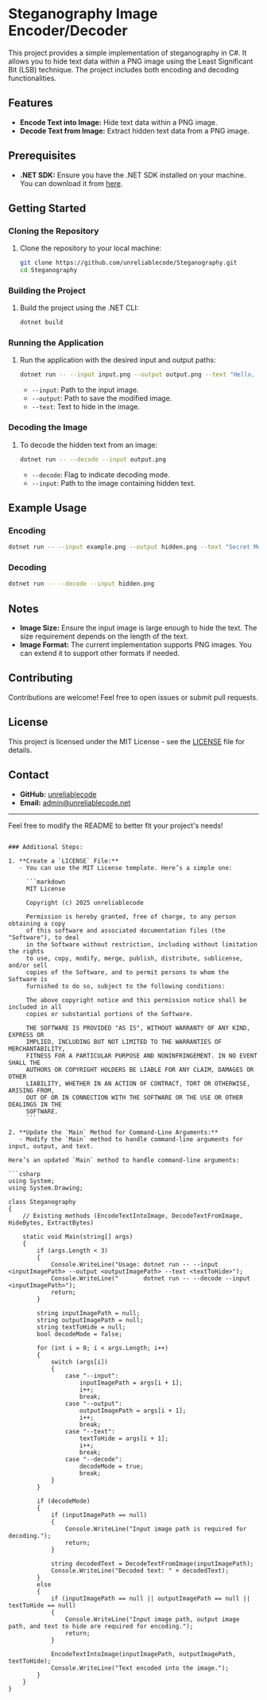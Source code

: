 
# Steganography Image Encoder/Decoder

This project provides a simple implementation of steganography in C#. It allows you to hide text data within a PNG image using the Least Significant Bit (LSB) technique. The project includes both encoding and decoding functionalities.

## Features

- **Encode Text into Image:** Hide text data within a PNG image.
- **Decode Text from Image:** Extract hidden text data from a PNG image.

## Prerequisites

- **.NET SDK:** Ensure you have the .NET SDK installed on your machine. You can download it from [here](https://dotnet.microsoft.com/download).

## Getting Started

### Cloning the Repository

1. Clone the repository to your local machine:

   ```bash
   git clone https://github.com/unreliablecode/Steganography.git
   cd Steganography
   ```

### Building the Project

1. Build the project using the .NET CLI:

   ```bash
   dotnet build
   ```

### Running the Application

1. Run the application with the desired input and output paths:

   ```bash
   dotnet run -- --input input.png --output output.png --text "Hello, this is a secret message!"
   ```

   - `--input`: Path to the input image.
   - `--output`: Path to save the modified image.
   - `--text`: Text to hide in the image.

### Decoding the Image

1. To decode the hidden text from an image:

   ```bash
   dotnet run -- --decode --input output.png
   ```

   - `--decode`: Flag to indicate decoding mode.
   - `--input`: Path to the image containing hidden text.

## Example Usage

### Encoding

```bash
dotnet run -- --input example.png --output hidden.png --text "Secret Message"
```

### Decoding

```bash
dotnet run -- --decode --input hidden.png
```

## Notes

- **Image Size:** Ensure the input image is large enough to hide the text. The size requirement depends on the length of the text.
- **Image Format:** The current implementation supports PNG images. You can extend it to support other formats if needed.

## Contributing

Contributions are welcome! Feel free to open issues or submit pull requests.

## License

This project is licensed under the MIT License - see the [LICENSE](LICENSE) file for details.

## Contact

- **GitHub:** [unreliablecode](https://github.com/unreliablecode)
- **Email:** [admin@unreliablecode.net](mailto:admin@unreliablecode.net)

---

Feel free to modify the README to better fit your project's needs!
```

### Additional Steps:

1. **Create a `LICENSE` File:**
   - You can use the MIT License template. Here’s a simple one:

     ```markdown
     MIT License

     Copyright (c) 2025 unreliablecode

     Permission is hereby granted, free of charge, to any person obtaining a copy
     of this software and associated documentation files (the "Software"), to deal
     in the Software without restriction, including without limitation the rights
     to use, copy, modify, merge, publish, distribute, sublicense, and/or sell
     copies of the Software, and to permit persons to whom the Software is
     furnished to do so, subject to the following conditions:

     The above copyright notice and this permission notice shall be included in all
     copies or substantial portions of the Software.

     THE SOFTWARE IS PROVIDED "AS IS", WITHOUT WARRANTY OF ANY KIND, EXPRESS OR
     IMPLIED, INCLUDING BUT NOT LIMITED TO THE WARRANTIES OF MERCHANTABILITY,
     FITNESS FOR A PARTICULAR PURPOSE AND NONINFRINGEMENT. IN NO EVENT SHALL THE
     AUTHORS OR COPYRIGHT HOLDERS BE LIABLE FOR ANY CLAIM, DAMAGES OR OTHER
     LIABILITY, WHETHER IN AN ACTION OF CONTRACT, TORT OR OTHERWISE, ARISING FROM,
     OUT OF OR IN CONNECTION WITH THE SOFTWARE OR THE USE OR OTHER DEALINGS IN THE
     SOFTWARE.
     ```

2. **Update the `Main` Method for Command-Line Arguments:**
   - Modify the `Main` method to handle command-line arguments for input, output, and text.

Here’s an updated `Main` method to handle command-line arguments:

```csharp
using System;
using System.Drawing;

class Steganography
{
    // Existing methods (EncodeTextIntoImage, DecodeTextFromImage, HideBytes, ExtractBytes)

    static void Main(string[] args)
    {
        if (args.Length < 3)
        {
            Console.WriteLine("Usage: dotnet run -- --input <inputImagePath> --output <outputImagePath> --text <textToHide>");
            Console.WriteLine("       dotnet run -- --decode --input <inputImagePath>");
            return;
        }

        string inputImagePath = null;
        string outputImagePath = null;
        string textToHide = null;
        bool decodeMode = false;

        for (int i = 0; i < args.Length; i++)
        {
            switch (args[i])
            {
                case "--input":
                    inputImagePath = args[i + 1];
                    i++;
                    break;
                case "--output":
                    outputImagePath = args[i + 1];
                    i++;
                    break;
                case "--text":
                    textToHide = args[i + 1];
                    i++;
                    break;
                case "--decode":
                    decodeMode = true;
                    break;
            }
        }

        if (decodeMode)
        {
            if (inputImagePath == null)
            {
                Console.WriteLine("Input image path is required for decoding.");
                return;
            }

            string decodedText = DecodeTextFromImage(inputImagePath);
            Console.WriteLine("Decoded text: " + decodedText);
        }
        else
        {
            if (inputImagePath == null || outputImagePath == null || textToHide == null)
            {
                Console.WriteLine("Input image path, output image path, and text to hide are required for encoding.");
                return;
            }

            EncodeTextIntoImage(inputImagePath, outputImagePath, textToHide);
            Console.WriteLine("Text encoded into the image.");
        }
    }
}
